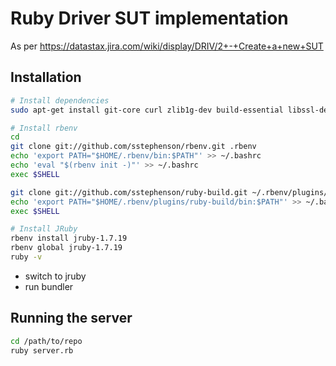# Ruby Driver SUT implementation

As per https://datastax.jira.com/wiki/display/DRIV/2+-+Create+a+new+SUT

## Installation

```bash
# Install dependencies
sudo apt-get install git-core curl zlib1g-dev build-essential libssl-dev libreadline-dev libyaml-dev libsqlite3-dev sqlite3 libxml2-dev libxslt1-dev libcurl4-openssl-dev python-software-properties

# Install rbenv
cd
git clone git://github.com/sstephenson/rbenv.git .rbenv
echo 'export PATH="$HOME/.rbenv/bin:$PATH"' >> ~/.bashrc
echo 'eval "$(rbenv init -)"' >> ~/.bashrc
exec $SHELL

git clone git://github.com/sstephenson/ruby-build.git ~/.rbenv/plugins/ruby-build
echo 'export PATH="$HOME/.rbenv/plugins/ruby-build/bin:$PATH"' >> ~/.bashrc
exec $SHELL

# Install JRuby
rbenv install jruby-1.7.19
rbenv global jruby-1.7.19
ruby -v
```

* switch to jruby
* run bundler

## Running the server

```bash
cd /path/to/repo
ruby server.rb
```
